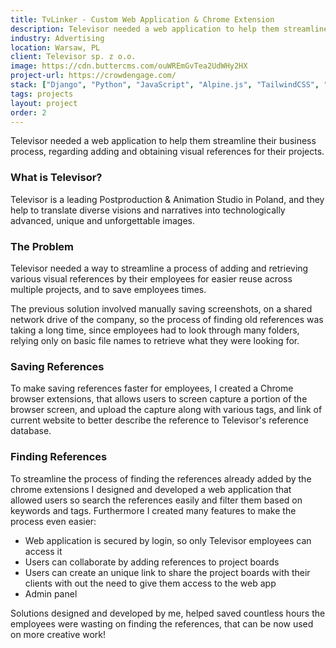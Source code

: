 ```yaml
---
title: TvLinker - Custom Web Application & Chrome Extension
description: Televisor needed a web application to help them streamline their business process, regarding adding and obtaining visual references for their projects.
industry: Advertising
location: Warsaw, PL
client: Televisor sp. z o.o.
image: https://cdn.buttercms.com/ouWREmGvTea2UdWHy2HX
project-url: https://crowdengage.com/
stack: ["Django", "Python", "JavaScript", "Alpine.js", "TailwindCSS", "TailwindUI"]
tags: projects
layout: project
order: 2
---
```

Televisor needed a web application to help them streamline their business process, regarding adding and obtaining visual references for their projects.

### What is Televisor?

<span>Televisor is a leading Postproduction & Animation Studio in Poland, and they help to translate diverse visions and narratives into technologically advanced, unique and unforgettable images.</span><span></span>

### The Problem

Televisor needed a way to streamline a process of adding and retrieving various visual references by their employees for easier reuse across multiple projects, and to save employees times.

The previous solution involved manually saving screenshots, on a shared network drive of the company, so the process of finding old references was taking a long time, since employees had to look through many folders, relying only on basic file names to retrieve what they were looking for. 

### Saving References

To make saving references faster for employees, I created a Chrome browser extensions, that allows users to screen capture a portion of the browser screen, and upload the capture along with various tags, and link of current website to better describe the reference to Televisor's reference database.

### Finding References <span style="font-weight: 400;"></span>

To streamline the process of finding the references already added by the chrome extensions I designed and developed a web application that allowed users so search the references easily and filter them based on keywords and tags. Furthermore I created many features to make the process even easier:

*   Web application is secured by login, so only Televisor employees can access it
*   Users can collaborate by adding references to project boards
*   Users can create an unique link to share the project boards with their clients with out the need to give them access to the web app
*   Admin panel

Solutions designed and developed by me, helped saved countless hours the employees were wasting on finding the references, that can be now used on more creative work!